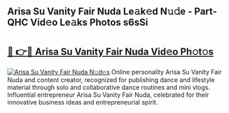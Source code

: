 ## Arisa Su Vanity Fair Nuda Le𝚊k𝚎d N𝚞𝚍e - Part-QHC Vid𝚎o Le𝚊ks Photos s6sSi

# <h2><a href="http://fbczyrc.evod.top/?m=Arisa+Su+Vanity+Fair+Nuda">🔗 👉🔴 Arisa Su Vanity Fair Nuda Vid𝚎o Ph𝚘t𝚘s</a></h2>

[![Arisa Su Vanity Fair Nuda N𝚞d𝚎s](https://i.imgur.com/8V9OHl7.gif)](http://fbczyrc.evod.top/?m=Arisa+Su+Vanity+Fair+Nuda)
Online personality Arisa Su Vanity Fair Nuda and content creator, recognized for publishing dance and lifestyle material through solo and collaborative dance routines and mini vlogs. Influential entrepreneur Arisa Su Vanity Fair Nuda, celebrated for their innovative business ideas and entrepreneurial spirit. 
